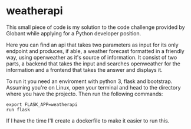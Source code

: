 # weatherapi
This small piece of code is my solution to the code challenge provided by Globant while applying for a Python developer position.

Here you can find an api that takes two parameters as input for its only endpoint and produces, if able, a weather forecast formatted in a friendly way, using openweather as it's source of information.
It consist of two parts, a backend that takes the input and searches openweather for the information and a frontend that takes the answer and displays it.

To run it you need an enviroment with python 3, flask and bootstrap. 
Assuming you're on Linux, open your terminal and head to the directory where you have the projecto. Then run the following commands:
```
export FLASK_APP=weatherapi
run flask
```

If I have the time I'll create a dockerfile to make it easier to run this.

